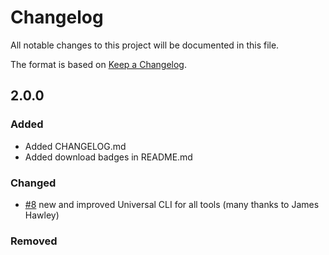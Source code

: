 # Changelog

All notable changes to this project will be documented in this file.

The format is based on [Keep a Changelog](https://keepachangelog.com/en/1.0.0/).

## 2.0.0

### Added
* Added CHANGELOG.md
* Added download badges in README.md

### Changed
* [#8](https://github.com/stlehmann/pdftools/pull/8) new and improved Universal CLI for all tools (many thanks to James Hawley)

### Removed

